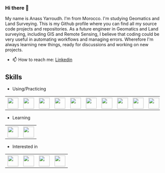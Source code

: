 ### Hi there 👋

My name is Anass Yarroudh. I'm from Morocco. I'm studying Geomatics and Land Surveying. This is my Github profile where you can find all my source code projects and repositories. As a future engineer in Geomatics and Land surveying, including GIS and Remote Sensing, I believe that coding could be very useful in automating workflows and managing errors. Wherefore I'm always learning new things, ready for discussions and working on new projects.  
- 📫 How to reach me: [Linkedin](https://www.linkedin.com/in/anass-yarroudh/)  
## Skills

* Using/Practicing

<table>
  <tr>
    <th><div><img src="https://upload.wikimedia.org/wikipedia/commons/thumb/c/c3/Python-logo-notext.svg/768px-Python-logo-notext.svg.png" height="35"/></div></th>
    <th><div><img src="https://sql.sh/wp-content/uploads/2012/12/logo-postgresql-elephant.png" height="35"/></div></th>
    <th><div><img src="https://encrypted-tbn0.gstatic.com/images?q=tbn:ANd9GcSGW7laHsmriCfUFUZeMiP8Y_B5MLUU2Epa8kvbAwfcn9yfDMF9HXYv-zWBroS3tRsmVOs&usqp=CAU" height="35"/></div></th>
    <th><div><img src="http://pngimg.com/uploads/mysql/mysql_PNG23.png" height="35"/></div></th>
    <th><div><img src="https://www.mduvoisin.ch/images/tech/php_logo.png" height="35"/></div></th>
    <th><div><img src="https://upload.wikimedia.org/wikipedia/commons/thumb/6/61/HTML5_logo_and_wordmark.svg/512px-HTML5_logo_and_wordmark.svg.png" height="35"/></div></th>
    <th><div><img src="https://upload.wikimedia.org/wikipedia/commons/thumb/d/d5/CSS3_logo_and_wordmark.svg/1200px-CSS3_logo_and_wordmark.svg.png" height="35"/></div></th>
    <th><div><img src="https://upload.wikimedia.org/wikipedia/commons/thumb/b/b2/Bootstrap_logo.svg/512px-Bootstrap_logo.svg.png" height="35"/></div></th>
    <th><div><img src="https://upload.wikimedia.org/wikipedia/commons/thumb/9/99/Unofficial_JavaScript_logo_2.svg/1024px-Unofficial_JavaScript_logo_2.svg.png" height="35"/></div></th>
    <th><div><img src="https://miro.medium.com/max/480/1*YTnIluRNB5WWn-HhPIkoWQ.png" height="35"/></div></th>
</table>  

* Learning

<table>
  <tr>
    <th><div><img src="https://webimages.mongodb.com/_com_assets/cms/kusb9stg1ndrp7j53-MongoDBLogoBrand1.png?auto=format%252Ccompress" height="35"/></div></th>
    <th><div><img src="https://upload.wikimedia.org/wikipedia/commons/thumb/d/d9/Node.js_logo.svg/1280px-Node.js_logo.svg.png" height="35"/></div></th>
</table>

* Interested in

<table>
  <tr>
    <th><div><img src="https://upload.wikimedia.org/wikipedia/commons/c/c1/Rlogo.png" height="35"/></div></th>
    <th><div><img src="https://upload.wikimedia.org/wikipedia/commons/thumb/1/18/ISO_C%2B%2B_Logo.svg/1822px-ISO_C%2B%2B_Logo.svg.png" height="35"/></div></th>
    <th><div><img src="https://logos-download.com/wp-content/uploads/2016/09/React_logo_wordmark.png" height="35"/></div></th>
    <th><div><img src="https://upload.wikimedia.org/wikipedia/commons/thumb/1/17/GraphQL_Logo.svg/2048px-GraphQL_Logo.svg.png" height="35"/></div></th>
  </tr>
</table>

